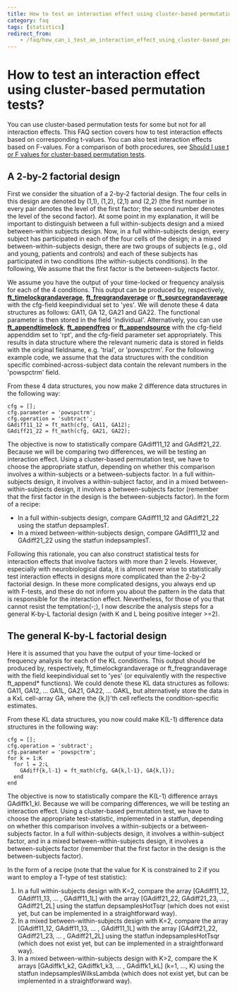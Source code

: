```yaml
---
title: How to test an interaction effect using cluster-based permutation tests?
category: faq
tags: [statistics]
redirect_from:
    - /faq/how_can_i_test_an_interaction_effect_using_cluster-based_permutation_tests/
---
```


# How to test an interaction effect using cluster-based permutation tests?

You can use cluster-based permutation tests for some but not for all interaction effects. This FAQ section covers how to test interaction effects based on corresponding t-values. You can also test interaction effects based on F-values. For a comparison of both procedures, see [Should I use t or F values for cluster-based permutation tests](/faq/should_I_use_t_or_F_values_for_cluster-based_permutation_tests).

## A 2-by-2 factorial design

First we consider the situation of a 2-by-2 factorial design. The four cells in this design are denoted by (1,1), (1,2), (2,1) and (2,2) (the first number in every pair denotes the level of the first factor; the second number denotes the level of the second factor). At some point in my explanation, it will be important to distinguish between a full within-subjects design and a mixed between-within subjects design. Now, in a full within-subjects design, every subject has participated in each of the four cells of the design; in a mixed between-within-subjects design, there are two groups of subjects (e.g., old and young, patients and controls) and each of these subjects has participated in two conditions (the within-subjects conditions). In the following, We assume that the first factor is the between-subjects factor.

We assume you have the output of your time-locked or frequency analysis for each of the 4 conditions. This output can be produced by, respectively, **[ft_timelockgrandaverage](/reference/ft_timelockgrandaverage)**, **[ft_freqgrandaverage](/reference/ft_freqgrandaverage)** or **[ft_sourcegrandaverage](/reference/ft_sourcegrandaverage)** with the cfg-field keepindividual set to 'yes'. We will denote these 4 data structures as follows: GA11, GA 12, GA21 and GA22. The functional parameter is then stored in the field 'individual'. Alternatively, you can use **[ft_appendtimelock](/reference/ft_appendtimelock)**, **[ft_appendfreq](/reference/ft_appendfreq)** or **[ft_appendsource](/reference/ft_appendsource)** with the cfg-field appenddim set to 'rpt', and the cfg-field parameter set appropriately. This results in data structure where the relevant numeric data is stored in fields with the original fieldname, e.g. 'trial', or 'powspctrm'. For the following example code, we assume that the data structures with the condition specific combined-across-subject data contain the relevant numbers in the 'powspctrm' field.

From these 4 data structures, you now make 2 difference data structures in the following way:

```
cfg = [];
cfg.parameter = 'powspctrm';
cfg.operation = 'subtract';
GAdiff11_12 = ft_math(cfg, GA11, GA12);
GAdiff21_22 = ft_math(cfg, GA21, GA22);
```

The objective is now to statistically compare GAdiff11_12 and GAdiff21_22. Because we will be comparing two differences, we will be testing an interaction effect. Using a cluster-based permutation test, we have to choose the appropriate statfun, depending on whether this comparison involves a within-subjects or a between-subjects factor. In a full within-subjects design, it involves a within-subject factor, and in a mixed between-within-subjects design, it involves a between-subjects factor (remember that the first factor in the design is the between-subjects factor). In the form of a recipe:

- In a full within-subjects design, compare GAdiff11_12 and GAdiff21_22 using the statfun depsamplesT.
- In a mixed between-within-subjects design, compare GAdiff11_12 and GAdiff21_22 using the statfun indepsamplesT.

Following this rationale, you can also construct statistical tests for interaction effects that involve factors with more than 2 levels. However, especially with neurobiological data, it is almost never wise to statistically test interaction effects in designs more complicated than the 2-by-2 factorial design. In these more complicated designs, you always end up with F-tests, and these do not inform you about the pattern in the data that is responsible for the interaction effect. Nevertheless, for those of you that cannot resist the temptation(-;), I now describe the analysis steps for a general K-by-L factorial design (with K and L being positive integer >=2).

## The general K-by-L factorial design

Here it is assumed that you have the output of your time-locked or frequency analysis for each of the KL conditions. This output should be produced by, respectively, ft_timelockgrandaverage or ft_freqgrandaverage with the field keepindividual set to 'yes' (or equivalently with the respective ft_append* functions). We could denote these KL data structures as follows: GA11, GA12, ... GA1L, GA21, GA22, ... GAKL, but alternatively store the data in a KxL cell-array GA, where the {k,l}'th cell reflects the condition-specific estimates.

From these KL data structures, you now could make K(L-1) difference data structures in the following way:

```
cfg = [];
cfg.operation = 'subtract';
cfg.parameter = 'powspctrm';
for k = 1:K
  for l = 2:L
    GAdiff{k,l-1} = ft_math(cfg, GA{k,l-1}, GA{k,l});
  end
end
```

The objective is now to statistically compare the K(L-1) difference arrays GAdiffk1_kl. Because we will be comparing differences, we will be testing an interaction effect. Using a cluster-based permutation test, we have to choose the appropriate test-statistic, implemented in a statfun, depending on whether this comparison involves a within-subjects or a between-subjects factor. In a full within-subjects design, it involves a within-subject factor, and in a mixed between-within-subjects design, it involves a between-subjects factor (remember that the first factor in the design is the between-subjects factor).

In the form of a recipe (note that the value for K is constrained to 2 if you want to employ a T-type of test statistic):

1.  In a full within-subjects design with K=2, compare the array [GAdiff11_12, GAdiff11_13, ... , GAdiff11_1L] with the array [GAdiff21_22, GAdiff21_23, ... , GAdiff21_2L] using the statfun depsamplesHotTsqr (which does not exist yet, but can be implemented in a straightforward way).
2.  In a mixed between-within-subjects design with K=2, compare the array [GAdiff11_12, GAdiff11_13, ... , GAdiff11_1L] with the array [GAdiff21_22, GAdiff21_23, ... , GAdiff21_2L] using the statfun indepsamplesHotTsqr (which does not exist yet, but can be implemented in a straightforward way).
3.  In a mixed between-within-subjects design with K>2, compare the K arrays [GAdiffk1_k2, GAdiffk1_k3, ... , GAdiffk1_kL] (k=1, ..., K) using the statfun indepsamplesWilksLambda (which does not exist yet, but can be implemented in a straightforward way).
